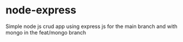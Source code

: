 # node-express
Simple node js crud app using express js for the main branch and with mongo in the feat/mongo branch 

